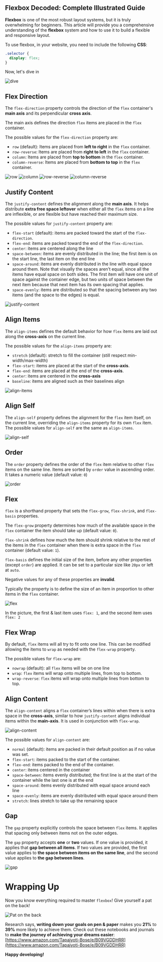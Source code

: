 ## Flexbox Decoded: Complete Illustrated Guide

**Flexbox** is one of the most robust layout systems, but it is truly overwhelming for beginners. This article will provide you a comprehensive understanding of the **flexbox** system and how to use it to build a flexible and responsive layout.

To use flexbox, in your website, you need to include the following **CSS**:

```css
.selector {
  display: flex;
}
```

Now, let's dive in

![dive](https://cdn.hashnode.com/res/hashnode/image/upload/v1663157898594/aX_RSjdee.gif)

## Flex Direction

The `flex-direction` property controls the direction of the `flex` container's **main axis** and its perpendicular **cross axis**.

The main axis defines the direction `flex` items are placed in the `flex` container.

The possible values for the `flex-direction` property are:

-   `row` (default): Items are placed from **left to right** in the `flex` container.
-   `row-reverse`: Items are placed from **right to left** in the `flex` container.
-   `column`: Items are placed from **top to bottom** in the `flex` container.
-   `column-reverse`: Items are placed from **bottom to top** in the `flex` container.

![row](https://cdn.hashnode.com/res/hashnode/image/upload/v1663157900777/dY6DyHOZY.png)
![column](https://cdn.hashnode.com/res/hashnode/image/upload/v1663157902174/CL4Q6ERfU.png)
![row-reverse](https://cdn.hashnode.com/res/hashnode/image/upload/v1663157903523/6vZEG7fix.png)
![column-reverse](https://cdn.hashnode.com/res/hashnode/image/upload/v1663157904790/Q_r6vrbHs.png)

## Justify Content

The `justify-content` defines the alignment along the **main axis**. It helps distribute **extra free space leftover** when either all the `flex` items on a line are inflexible, or are flexible but have reached their maximum size.

The possible values for `justify-content` property are:

-   `flex-start` (default): items are packed toward the start of the `flex-direction`.
-   `flex-end`: items are packed toward the end of the `flex-direction`.
-   `center`: items are centered along the line
-   `space-between`: items are evenly distributed in the line; the first item is on the start line, the last item on the end line
-   `space-around`: items are evenly distributed in the line with equal space around them. Note that visually the spaces aren’t equal, since all the items have equal space on both sides. The first item will have one unit of space against the container edge, but two units of space between the next item because that next item has its own spacing that applies.
-   `space-evenly`: items are distributed so that the spacing between any two items (and the space to the edges) is equal.

![justify-content](https://cdn.hashnode.com/res/hashnode/image/upload/v1663157906024/ddcgoXoW2.png)

## Align Items

The `align-items` defines the default behavior for how `flex` items are laid out along the **cross-axis** on the current line.

The possible values for the `align-items` property are:

-   `stretch` (default): stretch to fill the container (still respect min-width/max-width)
-   `flex-start`: items are placed at the start of the **cross-axis**.
-   `flex-end`: items are placed at the end of the **cross-axis**.
-   `center`: items are centered in the **cross-axis**
-   `baseline`: items are aligned such as their baselines align

![align-items](https://cdn.hashnode.com/res/hashnode/image/upload/v1663157907468/TTOfrXd6a1.png)

## Align Self

The `align-self` property defines the alignment for the `flex` item itself, on the current line, overriding the `align-items` property for its own `flex` item. The possible values for `align-self` are the same as `align-items`.

![align-self](https://cdn.hashnode.com/res/hashnode/image/upload/v1663157909045/GZIy8HSyy.png)

## Order

The `order` property defines the order of the `flex` item relative to other `flex` items on the same line. Items are sorted by `order` value in ascending order. It takes a numeric value (default value: `0`)

![order](https://cdn.hashnode.com/res/hashnode/image/upload/v1663157910285/3Pm9tzA28.png)

## Flex

`flex` is a shorthand property that sets the `flex-grow`, `flex-shrink`, and `flex-basis` properties.

The `flex-grow` property determines how much of the available space in the `flex` container the item should take up (default value: `0`).

`flex-shrink` defines how much the item should shrink relative to the rest of the items in the `flex` container when there is extra space in the `flex` container (default value: `1`).

`flex-basis` defines the initial size of the item, before any other properties (except `order`) are applied. It can be set to a particular size like `20px` or left at `auto`.

Negative values for any of these properties are **invalid**.

Typically the property is to define the size of an item in proportion to other items in the `flex` container.

![flex](https://cdn.hashnode.com/res/hashnode/image/upload/v1663157911509/kxm8Drq0hs.png)

In the picture, the first & last item uses `flex: 1`, and the second item uses `flex: 2`

## Flex Wrap

By default, `flex` items will all try to fit onto one line. This can be modified allowing the items to `wrap` as needed with the `flex-wrap` property.

The possible values for `flex-wrap` are:

-   `nowrap` (default): all `flex` items will be on one line
-   `wrap`: `flex` items will wrap onto multiple lines, from top to bottom.
-   `wrap-reverse`: `flex` items will wrap onto multiple lines from bottom to top.

## Align Content

The `align-content` aligns a `flex` container’s lines within when there is extra space in the **cross-axis**, similar to how `justify-content` aligns individual items within the **main-axis**. It is used in conjunction with `flex-wrap`.

![align-content](https://cdn.hashnode.com/res/hashnode/image/upload/v1663157913197/0HAxmEZsw.png)

The possible values for `align-content` are:

-   `normal` (default): items are packed in their default position as if no value was set.
-   `flex-start`: items packed to the start of the container.
-   `flex-end`: items packed to the end of the container.
-   `center`: items centered in the container
-   `space-between`: items evenly distributed; the first line is at the start of the container while the last one is at the end
-   `space-around`: items evenly distributed with equal space around each line
-   `space-evenly`: items are evenly distributed with equal space around them
-   `stretch`: lines stretch to take up the remaining space

## Gap

The `gap` property explicitly controls the space between `flex` items. It applies that spacing only between items not on the outer edges.

The `gap` property accepts **one** or **two** values. If one value is provided, it applies that **gap between all items**. If two values are provided, the first value applies to **the space between items on the same line**, and the second value applies to **the gap between lines**.

![gap](https://cdn.hashnode.com/res/hashnode/image/upload/v1663157914646/7K-09lGRH.png)

# Wrapping Up

Now you know everything required to master `flexbox`! Give yourself a pat on the back!

![Pat on the back](https://cdn.hashnode.com/res/hashnode/image/upload/v1663157916201/oidTmEqQa.gif)

Research says, **writing down your goals on pen & paper** makes you **21%** to **39%** more likely to achieve them. Check out these notebooks and journals to **make the journey of achieving your dreams easier**: [https://www.amazon.com/Tapajyoti-Bose/e/B09VGDDHRR](https://www.amazon.com/Tapajyoti-Bose/e/B09VGDDHRR)

**Happy developing!**